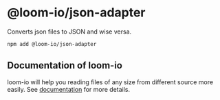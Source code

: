 # @loom-io/json-adapter

Converts json files to JSON and wise versa.

```sh
npm add @loom-io/json-adapter
```

## Documentation of loom-io

loom-io will help you reading files of any size from different source more easily. See [documentation](https://loom-io.cotton-coding.com/converter/json-converter) for more details.
